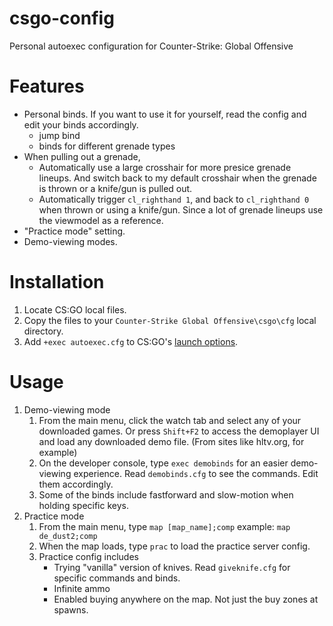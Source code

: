 # csgo-config
Personal autoexec configuration for Counter-Strike: Global Offensive

# Features
* Personal binds. If you want to use it for yourself, read the config and edit your binds accordingly.
    * jump bind
    * binds for different grenade types
* When pulling out a grenade,
    * Automatically use a large crosshair for more presice grenade lineups. And switch back to my default crosshair when the grenade is thrown or a knife/gun is pulled out.
    * Automatically trigger `cl_righthand 1`, and back to `cl_righthand 0` when thrown or using a knife/gun. Since a lot of grenade lineups use the viewmodel as a reference.
* "Practice mode" setting.
* Demo-viewing modes.



# Installation
1. Locate CS:GO local files.
2. Copy the files to your `Counter-Strike Global Offensive\csgo\cfg` local directory.
3. Add `+exec autoexec.cfg` to CS:GO's [launch options](https://support.steampowered.com/kb_article.php?s=3b07c7f6cbf07cedba1afb7a5d2e8b9d&ref=1040-JWMT-2947).

# Usage
1. Demo-viewing mode
    1. From the main menu, click the watch tab and select any of your downloaded games. Or press `Shift+F2` to access the demoplayer UI and load any downloaded demo file. (From sites like hltv.org, for example)
    2. On the developer console, type `exec demobinds` for an easier demo-viewing experience. Read `demobinds.cfg` to see the commands. Edit them accordingly.
    3. Some of the binds include fastforward and slow-motion when holding specific keys.
2. Practice mode
    1. From the main menu, type `map [map_name];comp` example: `map de_dust2;comp`
    2. When the map loads, type `prac` to load the practice server config.
    3. Practice config includes
        * Trying "vanilla" version of knives. Read `giveknife.cfg` for specific commands and binds.
        * Infinite ammo
        * Enabled buying anywhere on the map. Not just the buy zones at spawns.
